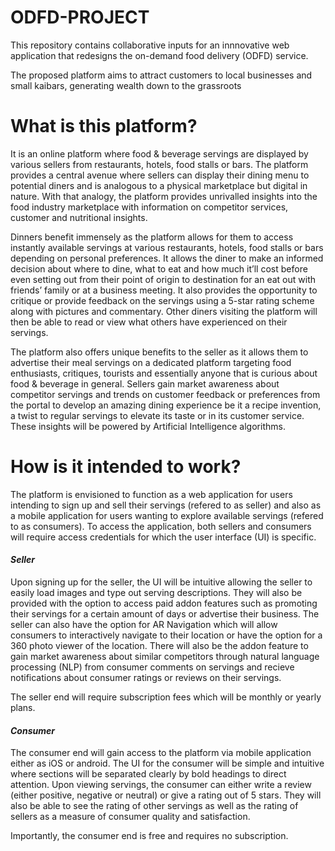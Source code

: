 # ODFD-PROJECT
This repository contains collaborative inputs for an innnovative web application that redesigns the on-demand food delivery (ODFD) service.

The proposed platform aims to attract customers to local businesses and small kaibars, generating wealth
down to the grassroots

# What is this platform?
It is an online platform where food & beverage servings are displayed by various sellers from restaurants, hotels, food stalls or bars. The platform provides a central avenue where sellers can display their dining menu to potential diners and is analogous to a physical marketplace but digital in nature. With that analogy, the platform provides unrivalled insights into the food industry marketplace with information on competitor services, customer and nutritional insights.

Dinners benefit immensely as the platform allows for them to access instantly available servings at various restaurants, hotels, food stalls or bars depending on personal preferences. It allows the diner to make an informed decision about where to dine, what to eat and how much it’ll cost before even setting out from their point of origin to destination for an eat out with friends’ family or at a business meeting. It also provides the opportunity to critique or provide feedback on the servings using a 5-star rating scheme along with pictures and commentary. Other diners visiting the platform will then be able to read or view what others have experienced on their servings.

The platform also offers unique benefits to the seller as it allows them to advertise their meal servings on a dedicated platform targeting food enthusiasts, critiques, tourists and essentially anyone that is curious about food & beverage in general. Sellers gain market awareness about competitor servings and trends on customer feedback or preferences from the portal to develop an amazing dining experience be it a recipe invention, a twist to regular servings to elevate its taste or in its customer service. These insights will be powered by Artificial Intelligence algorithms.

# How is it intended to work?

The platform is envisioned to function as a web application for users intending to sign up and sell their servings (refered to as seller) and also as a mobile application for users wanting to explore available servings (refered to as consumers). To access the application, both sellers and consumers will require access credentials for which the user interface (UI) is specific.

#### *Seller*
Upon signing up for the seller, the UI will be intuitive allowing the seller to easily load images and type out serving descriptions. They will also be provided with the option to access paid addon features such as promoting their servings for a certain amount of days or advertise their business. The seller can also have the option for AR Navigation which will allow consumers to interactively navigate to their location or have the option for a 360 photo viewer of the location. There will also be the addon feature to gain market awareness about similar competitors through natural language processing (NLP) from consumer comments on servings and recieve notifications about consumer ratings or reviews on their servings.

The seller end will require subscription fees which will be monthly or yearly plans.

#### *Consumer*
The consumer end will gain access to the platform via mobile application either as iOS or android. The UI for the consumer will be simple and intuitive where  sections will be separated clearly by bold headings to direct attention. Upon viewing servings, the consumer can either write a review (either positive, negative or neutral) or give a rating out of 5 stars. They will also be able to see the rating of other servings as well as the rating of sellers as a measure of consumer quality and satisfaction.

Importantly, the consumer end is free and requires no subscription.
